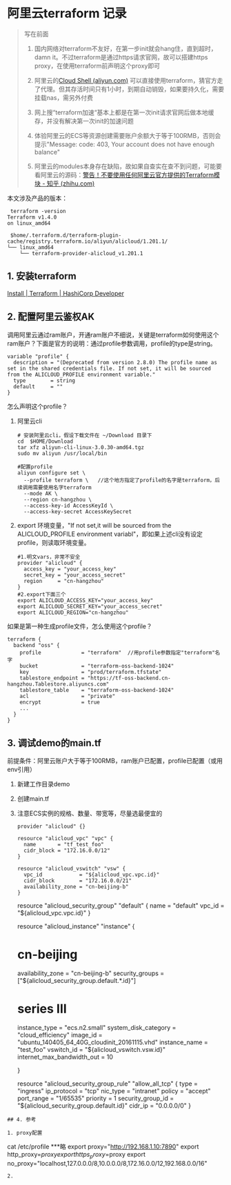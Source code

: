 # 阿里云terraform 记录

> 写在前面
> 
> 1. 国内网络对terraform不友好，在第一步init就会hang住，直到超时，damn it。不过terraform是通过https请求官网，故可以搭建https proxy，在使用terraform前声明这个proxy即可
> 
> 2. 阿里云的[Cloud Shell (aliyun.com)](https://shell.aliyun.com/)  可以直接使用terraform，猜官方走了代理。但其存活时间只有1小时，到期自动销毁，如果要持久化，需要挂载nas，需另外付费
> 
> 3. 网上搜“terraform加速“基本上都是在第一次init请求官网后做本地缓存，并没有解决第一次init的加速问题
> 
> 4. 体验阿里云的ECS等资源创建需要账户余额大于等于100RMB，否则会提示"Message: code: 403, Your account does not have enough balance"
> 
> 5. 阿里云的modules本身存在缺陷，故如果自查实在查不到问题，可能要看阿里云的源码：[警告！不要使用任何阿里云官方提供的Terraform模块 - 知乎 (zhihu.com)](https://zhuanlan.zhihu.com/p/404400583) 

本文涉及产品的版本：

```
 terraform -version
Terraform v1.4.0
on linux_amd64  

 $home/.terraform.d/terraform-plugin-cache/registry.terraform.io/aliyun/alicloud/1.201.1/
└── linux_amd64
    └── terraform-provider-alicloud_v1.201.1
```

## 1. 安装terraform

[Install | Terraform | HashiCorp Developer](https://developer.hashicorp.com/terraform/downloads)  

## 2. 配置阿里云鉴权AK

调用阿里云通过ram账户，开通ram账户不细说，关键是terraform如何使用这个ram账户？下面是官方的说明：通过profile参数调用，profile的type是string。

```
variable "profile" {
  description = "(Deprecated from version 2.8.0) The profile name as set in the shared credentials file. If not set, it will be sourced from the ALICLOUD_PROFILE environment variable."
  type        = string
  default     = ""
}
```

怎么声明这个profile？

1. 阿里云cli
   
   ```shell
   # 安装阿里云cli，假设下载文件在 ~/Download 目录下
   cd  $HOME/Download
   tar xfz aliyun-cli-linux-3.0.30-amd64.tgz
   sudo mv aliyun /usr/local/bin  
   
   #配置profile
   aliyun configure set \
     --profile terraform \   //这个地方指定了profile的名字是terraform，后续调用需要使用名字terraform
     --mode AK \
     --region cn-hangzhou \
     --access-key-id AccessKeyId \
     --access-key-secret AccessKeySecret
   ```

2. export 环境变量，"If not set,it will be sourced from the ALICLOUD_PROFILE environment variabl"，即如果上述cli没有设定profile，则读取环境变量。
   
   ```
   #1.明文vars，非常不安全
   provider "alicloud" {
     access_key = "your_access_key"
     secret_key = "your_access_secret"
     region     = "cn-hangzhou"
   }
   #2.export下面三个  
   export ALICLOUD_ACCESS_KEY="your_access_key"
   export ALICLOUD_SECRET_KEY="your_access_secret"
   export ALICLOUD_REGION="cn-hangzhou"
   ```

如果是第一种生成profile文件，怎么使用这个profile？

```shell
terraform {
  backend "oss" {
    profile             = "terraform"  //用profile参数指定"terraform"名字
    bucket              = "terraform-oss-backend-1024"
    key                 = "prod/terraform.tfstate"
    tablestore_endpoint = "https://tf-oss-backend.cn-hangzhou.Tablestore.aliyuncs.com"
    tablestore_table    = "terraform-oss-backend-1024"
    acl                 = "private"
    encrypt             = true
    ...
  }
}
```

## 3. 调试demo的main.tf

前提条件：阿里云账户大于等于100RMB，ram账户已配置，profile已配置（或用env引用）

1. 新建工作目录demo

2. 创建main.tf

3. 注意ECS实例的规格、数量、带宽等，尽量选最便宜的
   
   ```
   provider "alicloud" {}
   
   resource "alicloud_vpc" "vpc" {
     name       = "tf_test_foo"
     cidr_block = "172.16.0.0/12"
   }
   
   resource "alicloud_vswitch" "vsw" {
     vpc_id            = "${alicloud_vpc.vpc.id}"
     cidr_block        = "172.16.0.0/21"
     availability_zone = "cn-beijing-b"
   }
   ```
   
   resource "alicloud_security_group" "default" {
     name = "default"
     vpc_id = "${alicloud_vpc.vpc.id}"
   }
   
   resource "alicloud_instance" "instance" {
   
   # cn-beijing
   
     availability_zone = "cn-beijing-b"
     security_groups = ["${alicloud_security_group.default.*.id}"]
   
   # series III
   
     instance_type        = "ecs.n2.small"
     system_disk_category = "cloud_efficiency"
     image_id             = "ubuntu_140405_64_40G_cloudinit_20161115.vhd"
     instance_name        = "test_foo"
     vswitch_id = "${alicloud_vswitch.vsw.id}"
     internet_max_bandwidth_out = 10
   
   }
   
   resource "alicloud_security_group_rule" "allow_all_tcp" {
     type              = "ingress"
     ip_protocol       = "tcp"
     nic_type          = "intranet"
     policy            = "accept"
     port_range        = "1/65535"
     priority          = 1
     security_group_id = "${alicloud_security_group.default.id}"
     cidr_ip           = "0.0.0.0/0"
   }

```
## 4. 参考

1. proxy配置
```

   cat /etc/profile
   ***略
   export proxy="http://192.168.1.10:7890"
   export http_proxy=$proxy
   export https_proxy=$proxy
   export no_proxy="localhost,127.0.0.0/8,10.0.0.0/8,172.16.0.0/12,192.168.0.0/16"

```
2. 
```

